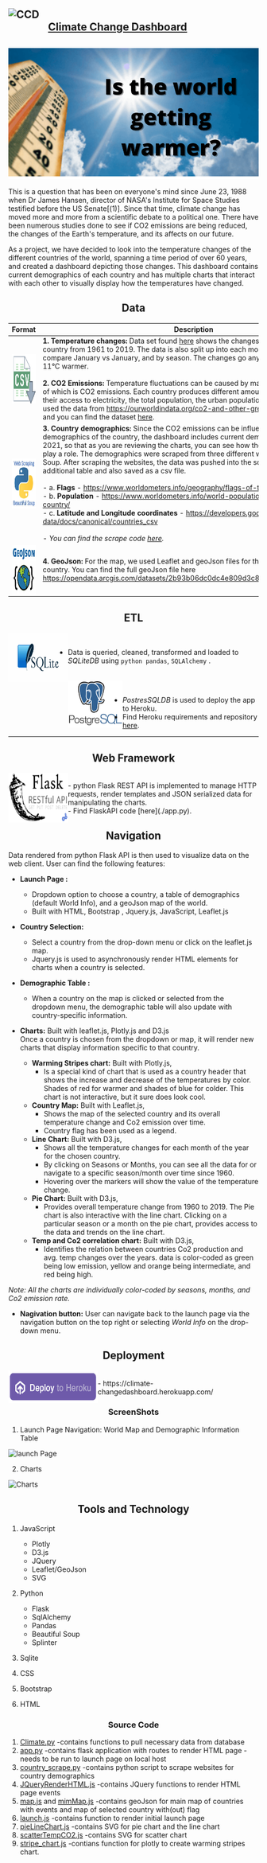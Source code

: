 <img src="./static/Image/charts.gif" alt="CCD" align='left'  width="80" height="80"><br/>
**[Climate Change Dashboard](https://climate-changedashboard.herokuapp.com/)**
---

![thermometer pic](https://github.com/divya-gh/Climate-Interactive-Dashboard/blob/corters22/Images/thermometer%20pic.png)

This is a question that has been on everyone's mind since June 23, 1988 when Dr James Hansen, director of NASA's Institute for Space Studies testified before the US Senate[(1)]. Since that time, climate change has moved more and more from a scientific debate to a political one. There have been numerous studies done to see if CO2 emissions are being reduced, the changes of the Earth's temperature, and its affects on our future. 

As a project, we have decided to look into the temperature changes of the different countries of the world, spanning a time period of over 60 years, and created a dashboard depicting those changes. This dashboard contains current demographics of each country and has multiple charts that interact with each other to visually display how the temperatures have changed.

<h2 align='center'>Data</h2>

|         Format      |        Description       |
| ------------------------------ | ------------- |
| <img src="./static/Image/csv.png" alt="TP" align='left'  width="150" height="100">         |  **1. Temperature changes:** Data set found [here](https://www.kaggle.com/sevgisarac/temperature-change?select=Environment_Temperature_change_E_All_Data_NOFLAG.csv) shows the changes in temperature in each country from 1961 to 2019. The data is also split up into each month, so that you can compare January vs January, and by season. The changes go anywhere from 9&deg;C cooler to 11&deg;C warmer.<br/><br/> **2. CO2 Emissions:** Temperature fluctuations can be caused by many different events, one of which is CO2 emissions. Each country produces different amounts of CO2 dependent on their access to electricity, the total population, the urban population and other factors. We used the data from https://ourworldindata.org/co2-and-other-greenhouse-gas-emissions and you can find the dataset [here](./static/data/CO2_emission.csv). |
|         <img src="./static/Image/webScrape1.png" alt="TP" align='left'  width="150" height="100">                        |   **3. Country demographics:** Since the CO2 emissions can be influenced by the demographics of the country, the dashboard includes current demographics, as of May 2021, so that as you are reviewing the charts, you can see how the demographics might play a role. The demographics were scraped from three different websites using Beautiful Soup. After scraping the websites, the data was pushed into the sqlite database as an additional table and also saved as a csv file.<br><br>- a. __Flags__ - https://www.worldometers.info/geography/flags-of-the-world/<br>- b. __Population__ - https://www.worldometers.info/world-population/population-by-country/<br>-  c. __Latitude and Longitude coordinates__ - https://developers.google.com/public-data/docs/canonical/countries_csv<br><br>-  *You can find the scrape code [here](./country_scrape.py).*  |
|         <img src="./static/Image/Geojson.jpg" alt="TP" align='left'  width="150" height="100">                        |   **4. GeoJson:** For the map, we used Leaflet and geoJson files for the boundaries of each country. You can find the full geoJson file here https://opendata.arcgis.com/datasets/2b93b06dc0dc4e809d3c8db5cb96ba69_0.geojson.  |

<h2 align='center'>ETL</h2>

<img src="./static/Image/sqlite.png" alt="TP" align='left'  width="120" height="100"> <br/>
- Data is queried, cleaned, transformed and loaded to *SQLiteDB* using `python pandas`, `SQLAlchemy` . <br/><br/>

<img src="./static/Image/postgresql-logo.png" alt="TP" align='left'  width="110" height="95"> <br/>
- *PostresSQLDB* is used to deploy the app to Heroku. <br/>
- Find Heroku requirements and repository [here](https://github.com/divya-gh/Interactive-Climate-Change-Dashboard.git).
----
<h2 align='center'>Web Framework</h2>
<img src="./static/Image/flask_api.jpg" alt="TP" align='left'  width="120" height="100"> <br/>
- python Flask REST API is implemented to manage HTTP requests, render templates and JSON serialized data for manipulating the charts. <br/>
- Find FlaskAPI code [here](./app.py).

<h2 align='center'>Navigation</h2>

Data rendered from python Flask API is then used to visualize data on the web client. User can find the following features:

- __Launch Page :__  
    - Dropdown option to choose a country, a table of demographics (default World Info), and a geoJson map of the world. 
    - Built with HTML, Bootstrap , Jquery.js, JavaScript, Leaflet.js
               
- __Country Selection:__  
    - Select a country from the drop-down menu or click on the leaflet.js map.
    - Jquery.js is used to asynchronously render HTML elements for charts when a country is selected.
 
- __Demographic Table :__ 
    - When a country on the map is clicked or selected from the dropdown menu, the demographic table will also update with country-specific information.

- __Charts:__  Built with leaflet.js, Plotly.js and D3.js<br/>
Once a country is chosen from the dropdown or map, it will render new charts that display information specific to that country. 

   - __Warming Stripes chart:__ Built with Plotly.js,
        - Is a special kind of chart that is used as a country header that shows the increase and decrease of the temperatures by color. 
          Shades of red for warmer and shades of blue for colder. This chart is not interactive, but it sure does look cool.
   - __Country Map:__ Built with Leaflet.js,
        - Shows the map of the selected country and its overall temperature change and Co2 emission over time.
        - Country flag has been used as a legend.
   - __Line Chart:__ Built with D3.js,        
        - Shows all the temperature changes for each month of the year for the chosen country.
        - By clicking on Seasons or Months, you can see all the data for or navigate to a specific season/month over time since 1960. 
        - Hovering over the markers will show the value of the temperature change.
   - __Pie Chart:__ Built with D3.js,
        - Provides overall temperature change from 1960 to 2019. The Pie chart is also interactive with the line chart. Clicking on a particular season or 
          a month on the pie chart, provides access to the data and trends on the line chart.
   - __Temp and Co2 correlation chart:__ Built with D3.js,
        - Identifies the relation between countries Co2 production and avg. temp changes over the years. data is color-coded as green being low emission,
          yellow and orange being intermediate, and red being high.
        
*Note: All the charts are individually color-coded by seasons, months, and Co2 emission rate.*

- __Nagivation button:__ User can navigate back to the launch page via the navigation button on the top right or selecting *World Info* on the drop-down menu. 

<h2 align='center'>Deployment</h2>
<img src="./static/Image/deploy-to-heroku.png" alt="TP" align='left'  width="180" height="65"> <br/>
- https://climate-changedashboard.herokuapp.com/
  
  
<h3 align='center'>ScreenShots</h3>

1. Launch Page Navigation: World Map and Demographic Information Table

![launch Page](./static/Image/navigate.gif)

2. Charts

![Charts](./static/Image/charts.gif)



<h2 align='center'>Tools and Technology</h2>

1. JavaScript
 
    + Plotly
    + D3.js
    + JQuery
    + Leaflet/GeoJson
    + SVG

2. Python

    + Flask
    + SqlAlchemy
    + Pandas
    + Beautiful Soup
    + Splinter

3. Sqlite
4. CSS
5. Bootstrap
6. HTML


<h3 align='center'>Source Code</h3>

1. [Climate.py](https://github.com/divya-gh/Climate-Interactive-Dashboard/blob/main/climate.py)
    -contains functions to pull necessary data from database
2. [app.py](https://github.com/divya-gh/Climate-Interactive-Dashboard/blob/main/app.py)
    -contains flask application with routes to render HTML page
    -needs to be run to launch page on local host
3. [country_scrape.py](https://github.com/divya-gh/Climate-Interactive-Dashboard/blob/main/country_scrape.py)
    -contains python script to scrape websites for country demographics
4. [JQueryRenderHTML.js](https://github.com/divya-gh/Climate-Interactive-Dashboard/blob/main/static/js/JQueryRenderHTML.js)
    -contains JQuery functions to render HTML page events
5. [map.js](https://github.com/divya-gh/Climate-Interactive-Dashboard/blob/main/static/js/map.js) and [mimMap.js](https://github.com/divya-gh/Climate-Interactive-Dashboard/blob/main/static/js/mimMap.js)
    -contains geoJson for main map of countries with events and map of selected country with(out) flag
6. [launch.js](https://github.com/divya-gh/Climate-Interactive-Dashboard/blob/main/static/js/launch.js)
    -contains function to render initial launch page
7. [pieLineChart.js](https://github.com/divya-gh/Climate-Interactive-Dashboard/blob/main/static/js/pieLineChart.js)
    -contains SVG for pie chart and the line chart
8. [scatterTempCO2.js](https://github.com/divya-gh/Climate-Interactive-Dashboard/blob/main/static/js/scatterTempCO2.js)
    -contains SVG for scatter chart
9. [stripe_chart.js](https://github.com/divya-gh/Climate-Interactive-Dashboard/blob/main/static/js/stripe_chart.js)
    -contians function for plotly to create warming stripes chart.






